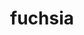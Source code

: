 ---
codehost: https://github.com/fuchsia-mirror
logohandle: google_fuchsia
sort: fuchsia
title: fuchsia
website: https://fuchsia.googlesource.com/
---